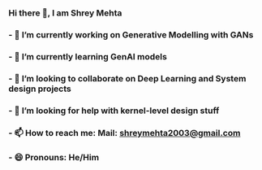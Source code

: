 ### Hi there 👋, I am Shrey Mehta

<!--
**Shrey0601/Shrey0601** is a ✨ _special_ ✨ repository because its `README.md` (this file) appears on your GitHub profile.

Here are some ideas to get you started:
-->
### - 🔭 I’m currently working on Generative Modelling with GANs
### - 🌱 I’m currently learning GenAI models
### - 👯 I’m looking to collaborate on Deep Learning and System design projects
### - 🤔 I’m looking for help with kernel-level design stuff
### - 📫 How to reach me: Mail: shreymehta2003@gmail.com
### - 😄 Pronouns: He/Him

